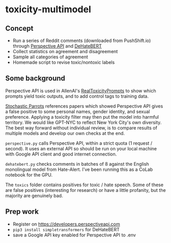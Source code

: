 # toxicity-multimodel

## Concept

- Run a series of Reddit comments (downloaded from PushShift.io)
through [Perspective API](https://developers.perspectiveapi.com/)
and [DeHateBERT](https://huggingface.co/Hate-speech-CNERG/dehatebert-mono-english)
- Collect statistics on agreement and disagreement
- Sample all categories of agreement
- Homemade script to revise toxic/nontoxic labels

## Some background

Perspective API is used in AllenAI's [RealToxicityPrompts](https://arxiv.org/abs/2009.11462) to show which prompts yield toxic outputs,
and to add control tags to training data.

[Stochastic Parrots](https://dl.acm.org/doi/10.1145/3442188.3445922) references
papers which showed Perspective API gives a false positive to some
personal names, gender identity, and sexual preference. Applying a
toxicity filter may then put the model into harmful territory.
We would like GPT-NYC to reflect New York City's own diversity.
The best way forward without individual review, is to compare results
of multiple models and develop our own checks at the end.

`perspective.py` calls Perspective API, within a strict quota (1 request / second). It uses an external API so should be run on your local machine
with Google API client and good internet connection.

`dehatebert.py` checks comments in batches of 8 against the English monolingual model from Hate-Alert. I've been running this as a
CoLab notebook for the GPU.

The `toxics` folder contains positives for toxic / hate speech. Some
of these are false positives (interesting for research) or have a
little profanity, but the majority are genuinely bad.

## Prep work

- Register on https://developers.perspectiveapi.com
- ```pip3 install simpletransformers``` for DeHateBERT
- save a Google API key enabled for Perspective API to .env
